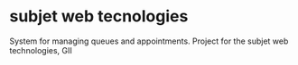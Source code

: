 # subjet web tecnologies
System for managing queues and appointments. Project for the subjet web technologies, GII 
